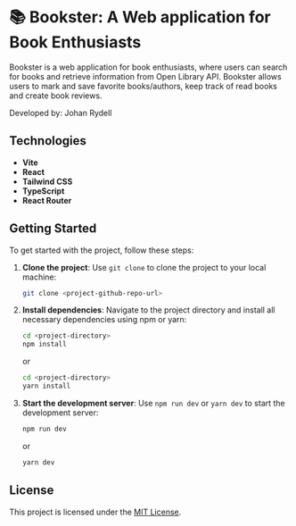 # 📚 Bookster: A Web application for Book Enthusiasts

Bookster is a web application for book enthusiasts, where users can search for books and retrieve information from Open Library API.  Bookster allows users to mark and save favorite books/authors, keep track of read books and create book reviews.

Developed by: Johan Rydell

## Technologies

- **Vite**
- **React**
- **Tailwind CSS**
- **TypeScript**
- **React Router**
## Getting Started

To get started with the project, follow these steps:

1. **Clone the project**: Use `git clone` to clone the project to your local machine:

   ```bash
   git clone <project-github-repo-url>
   ```

2. **Install dependencies**: Navigate to the project directory and install all necessary dependencies using npm or yarn:

   ```bash
   cd <project-directory>
   npm install
   ```

   or

   ```bash
   cd <project-directory>
   yarn install
   ```

3. **Start the development server**: Use `npm run dev` or `yarn dev` to start the development server:

   ```bash
   npm run dev
   ```

   or

   ```bash
   yarn dev
   ```



## License

This project is licensed under the [MIT License](LICENSE).
